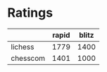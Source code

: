 # Ratings

|          | rapid | blitz |
|----------|-------|-------|
| lichess  | 1779 | 1400 |
| chesscom | 1401 | 1000 |
